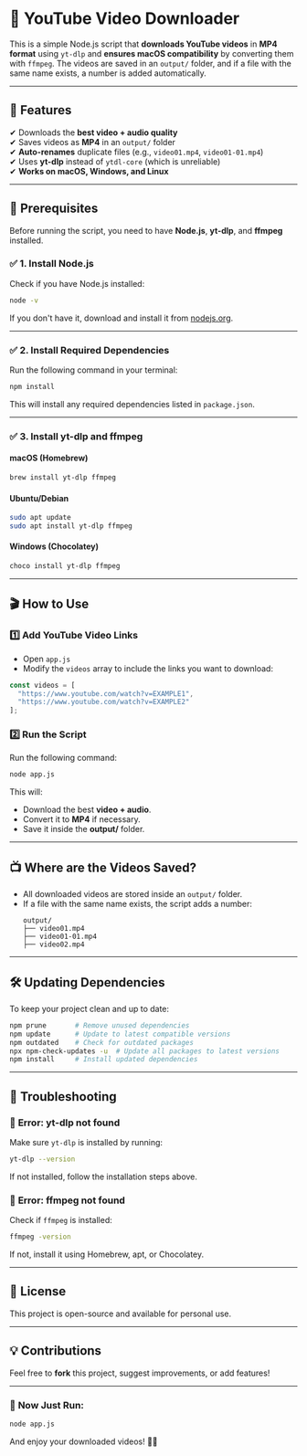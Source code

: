 # 🎥 YouTube Video Downloader

This is a simple Node.js script that **downloads YouTube videos** in **MP4 format** using `yt-dlp` and **ensures macOS compatibility** by converting them with `ffmpeg`. The videos are saved in an `output/` folder, and if a file with the same name exists, a number is added automatically.

---

## 🚀 Features
✔ Downloads the **best video + audio quality**  
✔ Saves videos as **MP4** in an `output/` folder  
✔ **Auto-renames** duplicate files (e.g., `video01.mp4`, `video01-01.mp4`)  
✔ Uses **yt-dlp** instead of `ytdl-core` (which is unreliable)  
✔ **Works on macOS, Windows, and Linux**  

---

## 📌 **Prerequisites**
Before running the script, you need to have **Node.js**, **yt-dlp**, and **ffmpeg** installed.

### ✅ **1. Install Node.js**
Check if you have Node.js installed:
```sh
node -v
```
If you don't have it, download and install it from [nodejs.org](https://nodejs.org/).

---

### ✅ **2. Install Required Dependencies**
Run the following command in your terminal:
```sh
npm install
```
This will install any required dependencies listed in `package.json`.

---

### ✅ **3. Install yt-dlp and ffmpeg**
#### **macOS (Homebrew)**
```sh
brew install yt-dlp ffmpeg
```
#### **Ubuntu/Debian**
```sh
sudo apt update
sudo apt install yt-dlp ffmpeg
```
#### **Windows (Chocolatey)**
```sh
choco install yt-dlp ffmpeg
```

---

## 🎬 **How to Use**
### **1️⃣ Add YouTube Video Links**
- Open `app.js`
- Modify the `videos` array to include the links you want to download:
```js
const videos = [
  "https://www.youtube.com/watch?v=EXAMPLE1",
  "https://www.youtube.com/watch?v=EXAMPLE2"
];
```

### **2️⃣ Run the Script**
Run the following command:
```sh
node app.js
```
This will:
- Download the best **video + audio**.
- Convert it to **MP4** if necessary.
- Save it inside the **output/** folder.

---

## 📺 **Where are the Videos Saved?**
- All downloaded videos are stored inside an `output/` folder.
- If a file with the same name exists, the script adds a number:
  ```
  output/
  ├── video01.mp4
  ├── video01-01.mp4
  ├── video02.mp4
  ```

---

## 🛠 **Updating Dependencies**
To keep your project clean and up to date:
```sh
npm prune       # Remove unused dependencies
npm update      # Update to latest compatible versions
npm outdated    # Check for outdated packages
npx npm-check-updates -u  # Update all packages to latest versions
npm install     # Install updated dependencies
```

---

## 📝 **Troubleshooting**
### 🔹 **Error: yt-dlp not found**
Make sure `yt-dlp` is installed by running:
```sh
yt-dlp --version
```
If not installed, follow the installation steps above.

### 🔹 **Error: ffmpeg not found**
Check if `ffmpeg` is installed:
```sh
ffmpeg -version
```
If not, install it using Homebrew, apt, or Chocolatey.

---

## 🐝 **License**
This project is open-source and available for personal use.

---

## 💡 **Contributions**
Feel free to **fork** this project, suggest improvements, or add features!

---

### 💯 **Now Just Run:**
```sh
node app.js
```
And enjoy your downloaded videos! 🎥✨

